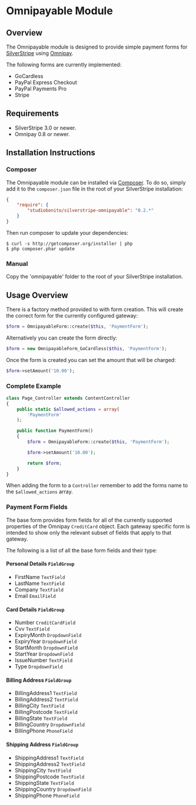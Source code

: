 # Omnipayable Module

## Overview

The Omnipayable module is designed to provide simple payment forms for [SilverStripe](http://silverstripe.org/)
using [Omnipay](https://github.com/adrianmacneil/omnipay/).

The following forms are currently implemented:

 * GoCardless
 * PayPal Express Checkout
 * PayPal Payments Pro
 * Stripe

## Requirements

- SilverStripe 3.0 or newer.
- Omnipay 0.8 or newer.

## Installation Instructions

### Composer

The Omnipayable module can be installed via [Composer](http://getcomposer.org/).
To do so, simply add it to the `composer.json` file in the root of your SilverStripe installation:

```json
{
    "require": {
        "studiobonito/silverstripe-omnipayable": "0.2.*"
    }
}
```

Then run composer to update your dependencies:

    $ curl -s http://getcomposer.org/installer | php
    $ php composer.phar update

### Manual

Copy the 'omnipayable' folder to the root of your SilverStripe installation.

## Usage Overview

There is a factory method provided to with form creation.
This will create the correct form for the currently configured gateway:

```php
$form = OmnipayableForm::create($this, 'PaymentForm');
```

Alternatively you can create the form directly:

```php
$form = new OmnipayableForm_GoCardless($this, 'PaymentForm');
```

Once the form is created you can set the amount that will be charged:

```php
$form->setAmount('10.00');
```

### Complete Example

```php
class Page_Controller extends ContentController
{
    public static $allowed_actions = array(
        'PaymentForm'
    );

    public function PaymentForm()
    {
        $form = OmnipayableForm::create($this, 'PaymentForm');

        $form->setAmount('10.00');

        return $form;
    }
}
```

When adding the form to a `Controller` remember to add the forms name to the `$allowed_actions` array.

### Payment Form Fields

The base form provides form fields for all of the currently supported properties of the Omnipay `CreditCard` object.
Each gateway specific form is intended to show only the relevant subset of fields that apply to that gateway.

The following is a list of all the base form fields and their type:

#### Personal Details `FieldGroup`
* FirstName `TextField`
* LastName `TextField`
* Company `TextField`
* Email `EmailField`

#### Card Details `FieldGroup`
* Number `CreditCardField`
* Cvv `TextField`
* ExpiryMonth `DropdownField`
* ExpiryYear `DropdownField`
* StartMonth `DropdownField`
* StartYear `DropdownField`
* IssueNumber `TextField`
* Type `DropdownField`

#### Billing Address `FieldGroup`
* BillingAddress1 `TextField`
* BillingAddress2 `TextField`
* BillingCity `TextField`
* BillingPostcode `TextField`
* BillingState `TextField`
* BillingCountry `DropdownField`
* BillingPhone `PhoneField`

#### Shipping Address `FieldGroup`
* ShippingAddress1 `TextField`
* ShippingAddress2 `TextField`
* ShippingCity `TextField`
* ShippingPostcode `TextField`
* ShippingState `TextField`
* ShippingCountry `DropdownField`
* ShippingPhone `PhoneField`